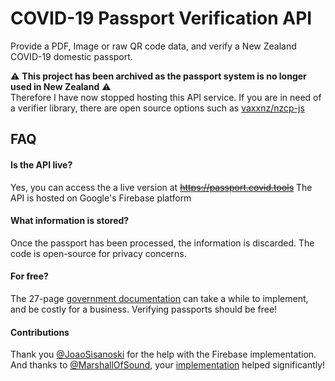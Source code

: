 # COVID-19 Passport Verification API

Provide a PDF, Image or raw QR code data, and verify a New Zealand COVID-19 domestic passport.

:warning: **This project has been archived as the passport system is no longer used in New Zealand** :warning:
<br>
Therefore I have now stopped hosting this API service. If you are in need of a verifier library, there are open source options such as [vaxxnz/nzcp-js](https://github.com/vaxxnz/nzcp-js)

## FAQ

#### Is the API live?

Yes, you can access the a live version at ~~https://passport.covid.tools~~
The API is hosted on Google's Firebase platform

#### What information is stored?

Once the passport has been processed, the information is discarded.
The code is open-source for privacy concerns.

#### For free?

The 27-page [government documentation](https://nzcp.covid19.health.nz/) can take a while to implement, and be costly for a business.
Verifying passports should be free!

#### Contributions
Thank you [@JoaoSisanoski](https://github.com/JoaoSisanoski) for the help with the Firebase implementation.<br>
And thanks to [@MarshallOfSound](https://github.com/MarshallOfSound), your [implementation](https://github.com/MarshallOfSound/vaxpass/) helped significantly!
